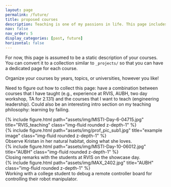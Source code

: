```yaml
---
layout: page
permalink: /future/
title: proposed courses
description: Teaching is one of my passions in life. This page includes a list of my prior experiences, as well as courses I would like to teach at some point. 
nav: false
nav_order: 5
display_categories: [past, future]
horizontal: false
---
```



For now, this page is assumed to be a static description of your courses. You can convert it to a collection similar to `_projects/` so that you can have a dedicated page for each course.

Organize your courses by years, topics, or universities, however you like!

Need to figure out how to collect this page: have a combination between courses that I have taught (e.g., experience at RVIS, AUBH, two day workshop, TA for 2.131) and the courses that I want to teach (engineering leadership). Could also be an interesting intro section on my teaching philosophy: learning by failing. 

<div class="row justify-content-sm-center">
    <div class="col-sm-8 mt-3 mt-md-0">
        {% include figure.html path="assets/img/MISTI-Day-6-04715.jpg" title="RVIS_teaching" class="img-fluid rounded z-depth-1" %}
    </div>
    <div class="col-sm-4 mt-3 mt-md-0">
        {% include figure.html path="assets/img/prof_pic_sub1.jpg" title="example image" class="img-fluid rounded z-depth-1" %}
    </div>
</div>
<div class="caption">
    Observe Kristan in her natural habitat, doing what she loves. 
</div>

<div class="row">
    <div class="col-sm mt-3 mt-md-0">
        {% include figure.html path="assets/img/MISTI-Day-10-06012.jpg" title="AUBH" class="img-fluid rounded z-depth-1" %}
    </div>
</div>
<div class="caption">
    Closing remarks with the students at RVIS on the showcase day. 
</div>

<div class="row">
    <div class="col-sm mt-3 mt-md-0">
        {% include figure.html path="assets/img/MAX_2402.jpg" title="AUBH" class="img-fluid rounded z-depth-1" %}
    </div>
</div>
<div class="caption">
    Working with a college student to debug a remote controller board for controlling their robot manipulator. 
</div>